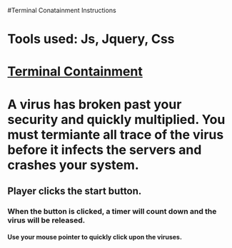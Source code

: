 #Terminal Conatainment Instructions

# Tools used: Js, Jquery, Css
# [Terminal Containment](file:///Users/camcodes/wdi/project1/loadingpage.html)

# A virus has broken past your security and quickly multiplied. You must termiante all trace of the virus before it infects the servers and crashes your system.

## Player clicks the start button.

### When the button is clicked, a timer will count down and the virus will be released.

#### Use your mouse pointer to quickly click upon the viruses.


